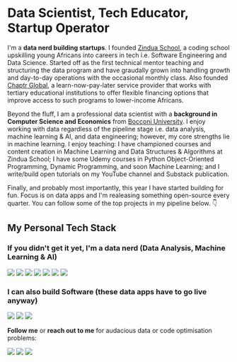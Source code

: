 # Data Scientist, Tech Educator, Startup Operator
I'm a **data nerd building startups**. I founded [Zindua School](https://zinduaschool.com), a coding school upskilling young Africans into careers in tech i.e. Software Engineering and Data Science. Started off as the first technical mentor teaching and structuring the data program and have graudally grown into handling growth and day-to-day operations with the occasional monthly class. Also founded [Chaptr Global](https://chaptrglobal.com), a learn-now-pay-later service provider that works with tertiary educational  institutions to offer flexible financing options that improve access to such programs to lower-income Africans.

Beyond the fluff, I am a professional data scientist with a **background in Computer Science and Economics** from [Bocconi University](https://www.unibocconi.it/en). I enjoy working with data regardless of the pipeline stage i.e. data analysis, machine learning & AI, and data engineering; however, my core strengths lie in machine learning. I enjoy teaching: I have championed courses and content creation in Machine Learning and Data Structures & Algorithms at Zindua School; I have some Udemy courses in Python Object-Oriented Programming, Dynamic Programming, and soon Machine Learning; and I write/build open tutorials on my YouTube channel and Substack publication.

Finally, and probably most importantly, this year I have started building for fun. Focus is on data apps and I'm realeasing something open-source every quarter. You can follow some of the top projects in my pipeline below. :point_down:

## My Personal Tech Stack
### If you didn't get it yet, I'm a data nerd (Data Analysis, Machine Learning & AI)

<img src="https://img.shields.io/badge/python%20-%2314354C.svg?&style=for-the-badge&logo=python&logoColor=white"/> <img src="https://img.shields.io/badge/scikit_learn-F7931E?style=for-the-badge&logo=scikit-learn&logoColor=white"/> <img src="https://img.shields.io/badge/TensorFlow%20-%23FF6F00.svg?&style=for-the-badge&logo=TensorFlow&logoColor=white" /> <img src="https://img.shields.io/badge/PyTorch-EE4C2C?style=for-the-badge&logo=pytorch&logoColor=white"/> <img src="https://img.shields.io/badge/langchain-1C3C3C?style=for-the-badge&logo=langchain&logoColor=white"/> <img src="https://img.shields.io/badge/Amazon_AWS-FF9900?style=for-the-badge&logo=amazonaws&logoColor=white"/> <img src="https://img.shields.io/badge/Google_Cloud-4285F4?style=for-the-badge&logo=google-cloud&logoColor=white">

### I can also build Software (these data apps have to go live anyway)

<img src="https://img.shields.io/badge/JavaScript-323330?style=for-the-badge&logo=javascript&logoColor=F7DF1E"/> <img src="https://img.shields.io/badge/React-20232A?style=for-the-badge&logo=react&logoColor=61DAFB"/> <!--<img src="https://img.shields.io/badge/next%20js-000000?style=for-the-badge&logo=nextdotjs&logoColor=white"/>--> <img src="https://img.shields.io/badge/fastapi-109989?style=for-the-badge&logo=FASTAPI&logoColor=white"/> <!--<img src="https://img.shields.io/badge/React_Native-20232A?style=for-the-badge&logo=react&logoColor=61DAFB"/>-->

**Follow me** or **reach out to me** for audacious data or code optimisation problems:

[<img src="https://img.shields.io/badge/X-000000?style=for-the-badge&logo=x&logoColor=white"/>](https://x.com/@cyrilmichino)
[<img src="https://img.shields.io/badge/LinkedIn-0077B5?style=for-the-badge&logo=linkedin&logoColor=white">](https://linkedin.com/in/cyrilmichino) 
[<img src="https://img.shields.io/badge/Medium-12100E?style=for-the-badge&logo=medium&logoColor=white">](https://medium.com/cyrilmichino)
